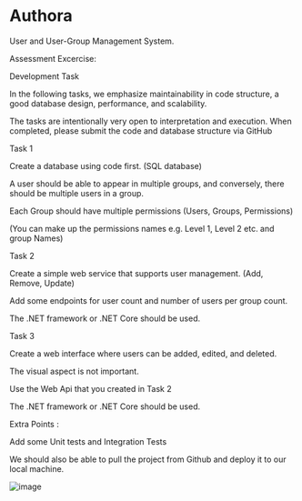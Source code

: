 # Authora

User and User-Group Management System.

Assessment Excercise:

Development Task

In the following tasks, we emphasize maintainability in code structure, a good database design, performance, and scalability.

The tasks are intentionally very open to interpretation and execution. When completed, please submit the code and database structure via GitHub

 

Task 1

Create a database using code first. (SQL database)

A user should be able to appear in multiple groups, and conversely, there should be multiple users in a group.

Each Group should have multiple permissions (Users, Groups, Permissions)

(You can make up the permissions names e.g. Level 1, Level 2 etc. and group Names)

 

Task 2

Create a simple web service that supports user management. (Add, Remove, Update)

Add some endpoints for user count and number of users per group count.

The .NET framework or .NET Core should be used.

 

Task 3

Create a web interface where users can be added, edited, and deleted.

The visual aspect is not important.

Use the Web Api that you created in Task 2

The .NET framework or .NET Core should be used.

 

Extra Points :

Add some Unit tests and Integration Tests

We should also be able to pull the project from Github and deploy it to our local machine.

![image](https://github.com/user-attachments/assets/52f7b179-4f2c-4a1e-883b-702604b68465)

